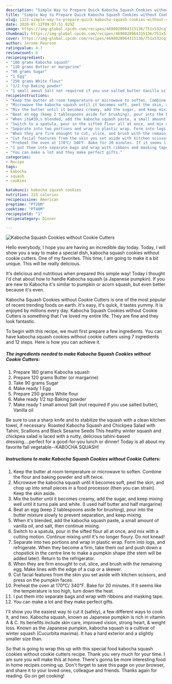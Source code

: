 ```yaml
---
description: "Simple Way to Prepare Quick Kabocha Squash Cookies without Cookie Cutters"
title: "Simple Way to Prepare Quick Kabocha Squash Cookies without Cookie Cutters"
slug: 1122-simple-way-to-prepare-quick-kabocha-squash-cookies-without-cookie-cutters
date: 2020-07-12T09:07:51.029Z
image: https://img-global.cpcdn.com/recipes/4698028964315136/751x532cq70/kabocha-squash-cookies-without-cookie-cutters-recipe-main-photo.jpg
thumbnail: https://img-global.cpcdn.com/recipes/4698028964315136/751x532cq70/kabocha-squash-cookies-without-cookie-cutters-recipe-main-photo.jpg
cover: https://img-global.cpcdn.com/recipes/4698028964315136/751x532cq70/kabocha-squash-cookies-without-cookie-cutters-recipe-main-photo.jpg
author: Jerome Pearson
ratingvalue: 4.7
reviewcount: 6
recipeingredient:
- "180 grams Kabocha squash"
- "120 grams Butter or margarine"
- "90 grams Sugar"
- "1 Egg"
- "250 grams White flour"
- "1/2 tsp Baking powder"
- "1 small amout Salt not required if you use salted butter Vanilla oil"
recipeinstructions:
- "Keep the butter at room temperature or microwave to soften. Combine the flour and baking powder and sift twice."
- "Microwave the kabocha squash until it becomes soft, peel the skin, and chop up into small pieces in a food processor (then you can strain). Keep the skin aside."
- "Mix the butter until it becomes creamy, add the sugar, and keep mixing well until it turns pale and white. (I used half butter and half margarine)"
- "Beat an egg (keep 2 tablespoons aside for brushing), pour into the butter mixture slowly to prevent separation, and keep mixing."
- "When it&#39;s blended, add the kabocha squash paste, a small amount of vanilla oil, and salt, then continue mixing."
- "Switch to a spatula, pour in the sifted flour all at once, and mix with a cutting motion. Continue mixing until it&#39;s no longer floury. Do not knead!"
- "Separate into two portions and wrap in plastic wrap. Form into logs, and refrigerate. When they become a firm, take them out and push down a chopstick in the centre line to make a pumpkin shape (the stem will be added later). Return to the refrigerator."
- "When they are firm enought to cut, slice, and brush with the remaining egg. Make lines with the edge of a cup or a skewer."
- "Cut facial features from the skin you set aside with kitchen scissors, and press on the pumpkin faces."
- "Preheat the oven at 170℃/ 340℉. Bake for 20 minutes. If it seems like the temperature is too high, turn down the heat."
- "I put them into separate bags and wrap with ribbons and masking tape."
- "You can make a lot and they make perfect gifts."
categories:
- Recipe
tags:
- kabocha
- squash
- cookies

katakunci: kabocha squash cookies 
nutrition: 223 calories
recipecuisine: American
preptime: "PT26M"
cooktime: "PT40M"
recipeyield: "1"
recipecategory: Dinner

---
```



![Kabocha Squash Cookies without Cookie Cutters](https://img-global.cpcdn.com/recipes/4698028964315136/751x532cq70/kabocha-squash-cookies-without-cookie-cutters-recipe-main-photo.jpg)

Hello everybody, I hope you are having an incredible day today. Today, I will show you a way to make a special dish, kabocha squash cookies without cookie cutters. One of my favorites. This time, I am going to make it a bit unique. This will be really delicious.

It&#39;s delicious and nutritious when prepared this simple way! Today I thought I&#39;d chat about how to handle Kabocha squash (a Japanese pumpkin). If you are new to Kabocha it&#39;s similar to pumpkin or acorn squash, but even better because it&#39;s even.

Kabocha Squash Cookies without Cookie Cutters is one of the most popular of recent trending foods on earth. It's easy, it's quick, it tastes yummy. It is enjoyed by millions every day. Kabocha Squash Cookies without Cookie Cutters is something that I've loved my entire life. They are fine and they look fantastic.


To begin with this recipe, we must first prepare a few ingredients. You can have kabocha squash cookies without cookie cutters using 7 ingredients and 12 steps. Here is how you can achieve it.

<!--inarticleads1-->

##### The ingredients needed to make Kabocha Squash Cookies without Cookie Cutters:

1. Prepare 180 grams Kabocha squash
1. Prepare 120 grams Butter (or margarine)
1. Take 90 grams Sugar
1. Make ready 1 Egg
1. Prepare 250 grams White flour
1. Make ready 1/2 tsp Baking powder
1. Make ready 1 small amout Salt (not required if you use salted butter), Vanilla oil


Be sure to use a sharp knife and to stabilize the squash with a clean kitchen towel, if necessary. Roasted Kabocha Squash and Chickpea Salad with Tahini, Scallions and Black Sesame Seeds This healthy winter squash and chickpea salad is laced with a nutty, delicious tahini-based dressing….perfect for a good-for-you lunch or dinner! Today is all about my favorite fall vegetable--KABOCHA SQUASH! 

<!--inarticleads2-->

##### Instructions to make Kabocha Squash Cookies without Cookie Cutters:

1. Keep the butter at room temperature or microwave to soften. Combine the flour and baking powder and sift twice.
1. Microwave the kabocha squash until it becomes soft, peel the skin, and chop up into small pieces in a food processor (then you can strain). Keep the skin aside.
1. Mix the butter until it becomes creamy, add the sugar, and keep mixing well until it turns pale and white. (I used half butter and half margarine)
1. Beat an egg (keep 2 tablespoons aside for brushing), pour into the butter mixture slowly to prevent separation, and keep mixing.
1. When it&#39;s blended, add the kabocha squash paste, a small amount of vanilla oil, and salt, then continue mixing.
1. Switch to a spatula, pour in the sifted flour all at once, and mix with a cutting motion. Continue mixing until it&#39;s no longer floury. Do not knead!
1. Separate into two portions and wrap in plastic wrap. Form into logs, and refrigerate. When they become a firm, take them out and push down a chopstick in the centre line to make a pumpkin shape (the stem will be added later). Return to the refrigerator.
1. When they are firm enought to cut, slice, and brush with the remaining egg. Make lines with the edge of a cup or a skewer.
1. Cut facial features from the skin you set aside with kitchen scissors, and press on the pumpkin faces.
1. Preheat the oven at 170℃/ 340℉. Bake for 20 minutes. If it seems like the temperature is too high, turn down the heat.
1. I put them into separate bags and wrap with ribbons and masking tape.
1. You can make a lot and they make perfect gifts.


I&#39;ll show you the easiest way to cut it (safely), a few different ways to cook it, and two. Kabocha squash, known as Japanese pumpkin is rich in vitamin A &amp; C. Its benefits include skin care, improved vision, strong heart, &amp; weight loss. Known as the Japanese pumpkin, kabocha squash is a cultivar of winter squash (Cucurbita maxima). It has a hard exterior and a slightly smaller size than. 

So that is going to wrap this up with this special food kabocha squash cookies without cookie cutters recipe. Thank you very much for your time. I am sure you will make this at home. There's gonna be more interesting food in home recipes coming up. Don't forget to save this page on your browser, and share it to your loved ones, colleague and friends. Thanks again for reading. Go on get cooking!
